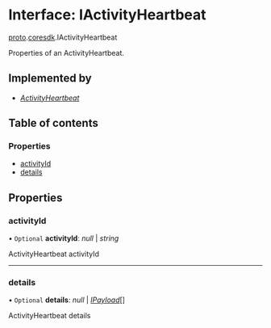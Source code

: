 # Interface: IActivityHeartbeat

[proto](../modules/proto.md).[coresdk](../modules/proto.coresdk.md).IActivityHeartbeat

Properties of an ActivityHeartbeat.

## Implemented by

* [*ActivityHeartbeat*](../classes/proto.coresdk.activityheartbeat.md)

## Table of contents

### Properties

- [activityId](proto.coresdk.iactivityheartbeat.md#activityid)
- [details](proto.coresdk.iactivityheartbeat.md#details)

## Properties

### activityId

• `Optional` **activityId**: *null* \| *string*

ActivityHeartbeat activityId

___

### details

• `Optional` **details**: *null* \| [*IPayload*](proto.coresdk.common.ipayload.md)[]

ActivityHeartbeat details

